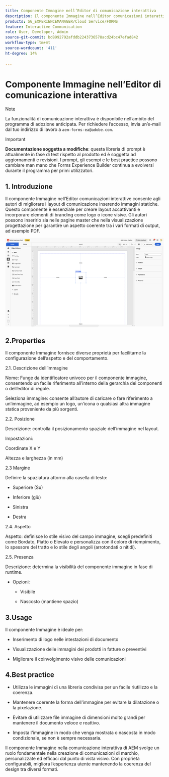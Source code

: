 ```yaml
---
title: Componente Immagine nell’Editor di comunicazione interattiva
description: Il componente Immagine nell’Editor comunicazioni interattive di AEM Forms consente agli autori di migliorare i layout di comunicazione inserendo immagini statiche.
products: SG_EXPERIENCEMANAGER/Cloud Service/FORMS
feature: Interactive Communication
role: User, Developer, Admin
source-git-commit: bd8992792afddb2243736578acd24bc47efad842
workflow-type: tm+mt
source-wordcount: '411'
ht-degree: 14%

---
```



# Componente Immagine nell’Editor di comunicazione interattiva

>[!NOTE]
>
> La funzionalità di comunicazione interattiva è disponibile nell’ambito del programma di adozione anticipata. Per richiedere l’accesso, invia un’e-mail dal tuo indirizzo di lavoro a `aem-forms-ea@adobe.com`.

>[!IMPORTANT]
>
> **Documentazione soggetta a modifiche**: questa libreria di prompt è attualmente in fase di test rispetto al prodotto ed è soggetta ad aggiornamenti e revisioni. I prompt, gli esempi e le best practice possono cambiare man mano che Forms Experience Builder continua a evolversi durante il programma per primi utilizzatori.

## &#x200B;1. Introduzione

Il componente Immagine nell’Editor comunicazioni interattive consente agli autori di migliorare i layout di comunicazione inserendo immagini statiche. Questo componente è essenziale per creare layout accattivanti e incorporare elementi di branding come logo o icone visive. Gli autori possono inserirlo sia nelle pagine master che nella visualizzazione progettazione per garantire un aspetto coerente tra i vari formati di output, ad esempio PDF.

![Trova documento IC](/help/forms/interactive-communication/assets/image.png)

## 2.Properties

Il componente Immagine fornisce diverse proprietà per facilitarne la configurazione dell’aspetto e del comportamento.

2.1. Descrizione dell’immagine

Nome:
Funge da identificatore univoco per il componente immagine, consentendo un facile riferimento all’interno della gerarchia dei componenti o dell’editor di regole.

Seleziona immagine: consente all’autore di caricare o fare riferimento a un’immagine, ad esempio un logo, un’icona o qualsiasi altra immagine statica proveniente da più sorgenti.


2.2. Posizione

Descrizione: controlla il posizionamento spaziale dell’immagine nel layout.

Impostazioni:

Coordinate X e Y

Altezza e larghezza (in mm)

2.3 Margine

Definire la spaziatura attorno alla casella di testo:

- Superiore (Su)

- Inferiore (giù)

- Sinistra

- Destra

2.4. Aspetto

Aspetto: definisce lo stile visivo del campo immagine, scegli predefiniti come Bordato, Piatto o Elevato e personalizza con il colore di riempimento, lo spessore del tratto e lo stile degli angoli (arrotondati o nitidi).

2.5. Presenza

Descrizione: determina la visibilità del componente immagine in fase di runtime.

- Opzioni:

   - Visibile

   - Nascosto (mantiene spazio)

## 3.Usage

Il componente Immagine è ideale per:

- Inserimento di logo nelle intestazioni di documento

- Visualizzazione delle immagini dei prodotti in fatture o preventivi

- Migliorare il coinvolgimento visivo delle comunicazioni

## 4.Best practice

- Utilizza le immagini di una libreria condivisa per un facile riutilizzo e la coerenza.

- Mantenere coerente la forma dell&#39;immagine per evitare la dilatazione o la pixelazione.

- Evitare di utilizzare file immagine di dimensioni molto grandi per mantenere il documento veloce e reattivo.

- Imposta l&#39;immagine in modo che venga mostrata o nascosta in modo condizionale, se non è sempre necessaria.

Il componente Immagine nella comunicazione interattiva di AEM svolge un ruolo fondamentale nella creazione di comunicazioni di marchio, personalizzate ed efficaci dal punto di vista visivo. Con proprietà configurabili, migliora l’esperienza utente mantenendo la coerenza del design tra diversi formati.
